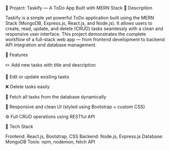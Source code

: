 📝 Project: Taskify — A ToDo App Built with MERN Stack
📖 Description

Taskify is a simple yet powerful ToDo application built using the MERN Stack (MongoDB, Express.js, React.js, and Node.js).
It allows users to create, read, update, and delete (CRUD) tasks seamlessly with a clean and responsive user interface.
This project demonstrates the complete workflow of a full-stack web app — from frontend development to backend API integration and database management.

🚀 Features

✏️ Add new tasks with title and description

🔄 Edit or update existing tasks

❌ Delete tasks easily

🧾 Fetch all tasks from the database dynamically

🎨 Responsive and clean UI (styled using Bootstrap + custom CSS)

⚙️ Full CRUD operations using RESTful API

🧠 Tech Stack

Frontend: React.js, Bootstrap, CSS
Backend: Node.js, Express.js
Database: MongoDB
Tools: npm, nodemon, fetch API
